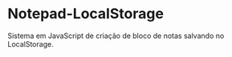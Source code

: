 # Notepad-LocalStorage
Sistema em JavaScript de criação de bloco de notas salvando no LocalStorage.
